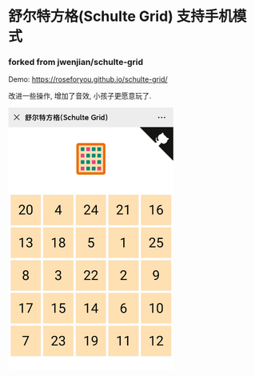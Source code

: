 # 舒尔特方格(Schulte Grid) 支持手机模式

### forked from jwenjian/schulte-grid

Demo: https://roseforyou.github.io/schulte-grid/

改进一些操作, 增加了音效, 小孩子更愿意玩了.

<a href="https://roseforyou.github.io/schulte-grid/" rel="nofollow"><img src="cover.jpg" alt="cover" style="width: 330px;"></a>
